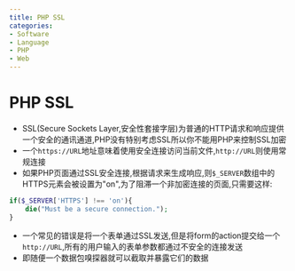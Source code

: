 ```yaml
---
title: PHP SSL
categories:
- Software
- Language
- PHP
- Web
---
```

# PHP SSL

- SSL(Secure Sockets Layer,安全性套接字层)为普通的HTTP请求和响应提供一个安全的通讯通道,PHP没有特别考虑SSL所以你不能用PHP来控制SSL加密
- 一个`https://URL`地址意味着使用安全连接访问当前文件,`http://URL`则使用常规连接
- 如果PHP页面通过SSL安全连接,根据请求来生成响应,则`$_SERVER`数组中的HTTPS元素会被设置为"on",为了阻滞一个非加密连接的页面,只需要这样:

```php
if($_SERVER['HTTPS'] !== 'on'){
    die("Must be a secure connection.");
}
```

- 一个常见的错误是将一个表单通过SSL发送,但是将form的action提交给一个`http://URL`,所有的用户输入的表单参数都通过不安全的连接发送
- 即随便一个数据包嗅探器就可以截取并暴露它们的数据